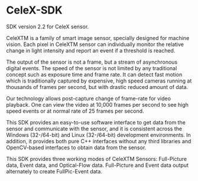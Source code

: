 # CeleX-SDK
SDK version 2.2 for CeleX sensor.

CeleXTM is a family of smart image sensor, specially designed for machine vision. Each pixel in CeleXTM
sensor can individually monitor the relative change in light intensity and report an event if a threshold is
reached.

The output of the sensor is not a frame, but a stream of asynchronous digital events. The speed of the sensor
is not limited by any traditional concept such as exposure time and frame rate. It can detect fast motion
which is traditionally captured by expensive, high speed cameras running at thousands of frames per second,
but with drastic reduced amount of data.

Our technology allows post-capture change of frame-rate for video playback. One can view the video at
10,000 frames per second to see high speed events or at normal rate of 25 frames per second.

This SDK provides an easy-to-use software interface to get data from the sensor and communicate with the
sensor, and it is consistent across the Windows (32-/64-bit) and Linux (32-/64-bit) development
environments. In addition, it provides both pure C++ interfaces without any third libraries and
OpenCV-based interfaces to obtain data from the sensor.

This SDK provides three working modes of CeleXTM Sensors: Full-Picture data, Event data, and
Optical-Flow data. Full-Picture and Event data output alternately to create FullPic-Event data.
